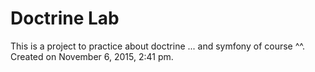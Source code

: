 Doctrine Lab
===========

This is a project to practice about doctrine ... and symfony of course ^^.
Created on November 6, 2015, 2:41 pm.